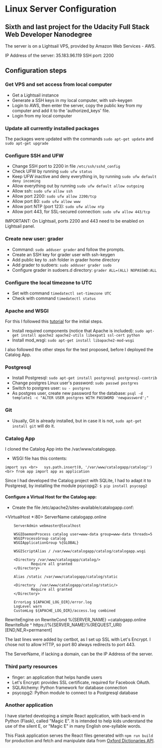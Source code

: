 # Linux Server Configuration
## Sixth and last project for the Udacity Full Stack Web Developer Nanodegree

The server is on a Lightsail VPS, provided by Amazon Web Services - AWS.

IP Address of the server: 35.183.96.119
SSH port: 2200

## Configuration steps

### Get VPS and set access from local computer

 - Get a Lightsail instance
 - Generate a SSH keys in my local computer, with ssh-keygen
 - Login to AWS, then enter the server, copy the public key from my computer and add it to the 'authorized_keys' file.
 - Login from my local computer

### Update all currently installed packages
The packages were updated with the commands `sudo apt-get update` and `sudo apt-get upgrade`

### Configure SSH and UFW
- Change SSH port to 2200 in file `/etc/ssh/sshd_config`
- Check UFW by running `sudo ufw status`
- Keep UFW inactive and deny everything in, by running `sudo ufw default deny incoming`
- Allow everything out by running `sudo ufw default allow outgoing`
- Allow ssh: `sudo ufw allow ssh`
- Allow port 2200: `sudo ufw allow 2200/tcp`
- Allow port 80: `sudo ufw allow www`
- Allow port NTP (port 123): `sudo ufw allow ntp`
- Allow port 443, for SSL-secured connection: `sudo ufw allow 443/tcp`

IMPORTANT: On Lightsail, ports 2200 and 443 need to be enabled on Lightsail panel.

### Create new user: grader
- Command: `sudo adduser grader` and follow the prompts.
- Create an SSH key for grader user with ssh-keygen
- Add public key to .ssh folder in grader home directory
- Add grader to sudoers: `sudo adduser grader sudo`
- Configure grader in sudoers.d directory: `grader ALL=(ALL) NOPASSWD:ALL`

### Configure the local timezone to UTC

- Set with command `timedatectl set-timezone UTC`
- Check with command `timedatectl status`

### Apache and WSGI

For this I followed this [tutorial](https://devops.profitbricks.com/tutorials/install-and-configure-mod_wsgi-on-ubuntu-1604-1/) for the initial steps.
- Install required components (notice that Apache is included): `sudo apt-get install apache2 apache2-utils libexpat1 ssl-cert python`
- Install mod_wsgi: `sudo apt-get install libapache2-mod-wsgi`

I also followed the other steps for the test proposed, before I deployed the Catalog App.

### Postgresql

- Install Postgresql: `sudo apt-get install postgresql postgresql-contrib`
- Change postgres Linux user's password: `sudo passwd postgres`
- Switch to postgres user: `su - postgres`
- As postgres user, create new password for the database: `psql -d template1 -c "ALTER USER postgres WITH PASSWORD 'newpassword';"`

### Git
- Usually, Git is already installed, but in case it is not, `sudo apt-get install git` will do it.

### Catalog App

I cloned the Catalog App into the /var/www/catalogapp.
- WSGI file has this contents:

``import sys <br>  
sys.path.insert(0, '/var/www/catalogapp/catalog/') <br>
from app import app as application``

Since I had developed the Catalog project with SQLite, I had to adapt it to Postgresql, by installing the module psycopg2: `$ pip install psycopg2`

#### Configure a Virtual Host for the Catalog app:

- Create the file /etc/apache2/sites-available/catalogapp.conf:

<VirtualHost \*:80>
	ServerName catalogapp.online

        ServerAdmin webmaster@localhost

        WSGIDaemonProcess catalog user=www-data group=www-data threads=5
        WSGIProcessGroup catalog
        WSGIApplicationGroup %{GLOBAL}

        WSGIScriptAlias / /var/www/catalogapp/catalog/catalogapp.wsgi

        <Directory /var/www/catalogapp/catalog/>
                Require all granted
        </Directory>

        Alias /static /var/www/catalogapp/catalog/static

        <Directory  /var/www/catalogapp/catalog/static/>
                Require all granted
        </Directory>

        ErrorLog ${APACHE_LOG_DIR}/error.log
        LogLevel warn
        CustomLog ${APACHE_LOG_DIR}/access.log combined
RewriteEngine on
RewriteCond %{SERVER_NAME} =catalogapp.online
RewriteRule ^ https://%{SERVER_NAME}%{REQUEST_URI} [END,NE,R=permanent]
</VirtualHost>

The last lines were added by certbot, as I set up SSL with Let's Encrypt. I chose not to allow HTTP, so port 80 always redirects to port 443.

The ServerName, if lacking a domain, can be the IP Address of the server.

### Third party resources
- finger: an application that helps handle users
- Let's Encrypt: provides SSL certificate, required for Facebook OAuth.
- SQLAlchemy: Python framework for database connection
- psycopg2: Python module to connect to a Postgresql database

### Another application

I have started developing a simple React application, with back-end in Python (Flask), called "Magic E". It is intended to help kids understand the use of the silent E, or "Magic E" in many English one-syllable words.

This Flask application serves the React files generated with `npm run build` for production and fetch and manipulate data from [Oxford Dictionaries API](https://developer.oxforddictionaries.com/).
